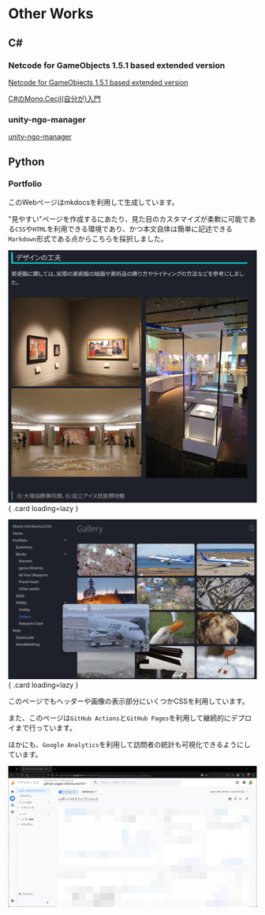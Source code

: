 # Other Works

## C\#

### Netcode for GameObjects 1.5.1 based extended version

[Netcode for GameObjects 1.5.1 based extended version](https://github.com/shirokuma1101/com.unity.netcode.gameobjects)

[C#のMono.Cecil(自分が)入門](https://zenn.dev/kd_gamegikenblg/articles/e4cefb3b49f0e3)

### unity-ngo-manager

[unity-ngo-manager](https://github.com/shirokuma1101/unity-ngo-manager)

## Python

### Portfolio

このWebページはmkdocsを利用して生成しています。

"見やすい"ページを作成するにあたり、見た目のカスタマイズが柔軟に可能である`CSS`や`HTML`を利用できる環境であり、かつ本文自体は簡単に記述できる`Markdown`形式である点からこちらを採択しました。

<div class="portfolio-container" markdown>

  ![portfolio_1](../../img/otherworks/portfolio_1.png)
  { .card loading=lazy }

  ![portfolio_2](../../img/otherworks/portfolio_2.png)
  { .card loading=lazy }

</div>

このページでもヘッダーや画像の表示部分にいくつかCSSを利用しています。

また、このページは`GitHub Actions`と`GitHub Pages`を利用して継続的にデプロイまで行っています。

ほかにも、`Google Analytics`を利用して訪問者の統計も可視化できるようにしています。

![portfolio_2](../../img/otherworks/analytics.png)
